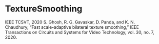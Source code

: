 # TextureSmoothing
IEEE TCSVT, 2020
S. Ghosh, R. G. Gavaskar, D. Panda, and K. N. Chaudhury, “Fast scale-adaptive bilateral texture smoothing,” IEEE Transactions on Circuits and Systems for Video Technology, vol. 30, no. 7, 2020.
